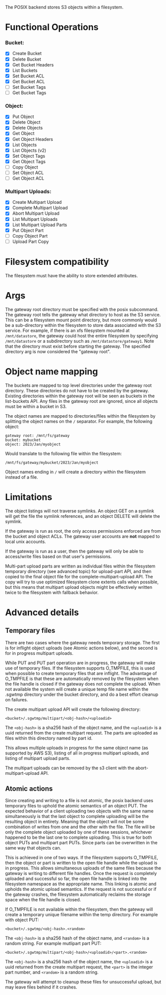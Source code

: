 The POSIX backend stores S3 objects within a filesystem.

# Functional Operations
### Bucket:
- [x] Create Bucket
- [x] Delete Bucket
- [x] Get Bucket Headers
- [x] List Buckets
- [x] Set Bucket ACL
- [x] Get Bucket ACL
- [ ] Set Bucket Tags
- [ ] Get Bucket Tags
### Object:
- [x] Put Object
- [x] Delete Object
- [x] Delete Objects
- [x] Get Object
- [x] Get Object Headers
- [x] List Objects
- [x] List Objects (v2)
- [x] Set Object Tags
- [x] Get Object Tags
- [ ] Copy Object
- [ ] Set Object ACL
- [ ] Get Object ACL
### Multipart Uploads:
- [x] Create Multipart Upload
- [x] Complete Multipart Upload
- [x] Abort Multipart Upload
- [x] List Multipart Uploads
- [x] List Multipart Upload Parts
- [x] Put Object Part
- [ ] Copy Object Part
- [ ] Upload Part Copy

# Filesystem compatibility
The filesystem must have the ability to store extended attributes.

# Args
The gateway root directory must be specified with the posix subcommand. The gateway root tells the gateway what directory to host as the S3 service.  This can be a filesystem mount point directory, but more commonly would be a sub-directory within the filesystem to store data associated with the S3 service.  For example, if there is an xfs filesystem mounted at `/mnt/datastore`, the gateway could host the entire filesystem by specifying `/mnt/datastore` or a subdirectory such as `/mnt/datastore/gateway1`. Note that the directory must exist before starting the gateway. The specified directory arg is now considered the "gateway root".

# Object name mapping
The buckets are mapped to top level directories under the gateway root directory. These directories do not have to be created by the gateway. Existing directories within the gateway root will be seen as buckets in the list-buckets API. Any files in the gateway root are ignored, since all objects must be within a bucket in S3.

The object names are mapped to directories/files within the filesystem by splitting the object names on the `/` separator. For example, the following object:
```
gateway root: /mnt/fs/gateway
bucket: mybucket
object: 2023/Jan/myobject
```
Would translate to the following file within the filesystem:
```
/mnt/fs/gateway/mybucket/2023/Jan/myobject
```

Object names ending in `/` will create a directory within the filesystem instead of a file.

# Limitations
The object listings will not traverse symlinks. An object GET on a symlink will get the file the symlink references, and an object DELETE will delete the symlink.

If the gateway is run as root, the only access permissions enforced are from the bucket and object ACLs.  The gateway user accounts are **not** mapped to local unix accounts.

If the gateway is run as a user, then the gateway will only be able to access/write files based on that user's permissions.

Multi-part upload parts are written as individual files within the filesystem temporary directory (see advanced topic) for upload-part API, and then copied to the final object file for the complete-multipart-upload API. The copy will try to use optimized filesystem clone extents calls when possible, but this means that multipart upload objects might be effectively written twice to the filesystem with fallback behavior.

# Advanced details
## Temporary files
There are two cases where the gateway needs temporary storage. The first is for inflight object uploads (see Atomic actions below), and the second is for in progress multipart uploads.

While PUT and PUT part operation are in progress, the gateway will make use of temporary files. If the filesystem supports O_TMPFILE, this is used when possible to create temporary files that are inflight. The advantage of O_TMPFILE is that these are automatically removed by the filesystem when the file handle is closed if the gateway does not complete the upload. When not available the system will create a unique temp file name within the .sgwtmp directory under the bucket directory, and do a best effort cleanup on failures.

The create multipart upload API will create the following directory:
```
<bucket>/.sgwtmp/multipart/<obj-hash>/<uploadid>
```
The `<obj-hash>` is a sha256 hash of the object name, and the `<uploadid>` is a uuid returned from the create multipart request. The parts are uploaded as files within this directory named by part id.

This allows multiple uploads in progress for the same object name (as supported by AWS S3), listing of all in progress multipart uploads, and listing of multipart upload parts.

The multipart uploads can be removed by the s3 client with the abort-multipart-upload API.

## Atomic actions
Since creating and writing to a file is not atomic, the posix backend uses temporary files to uphold the atomic semantics of an object PUT. The expected behavior of a client uploading two objects with the same name simultaneously is that the last object to complete uploading will be the resulting object in entirety.  Meaning that the object will not be some combination of writes from one and the other with the file. The file will be only the complete object uploaded by one of these sessions, whichever happened to be the last one to complete uploading. This is true for both object PUTs and multipart part PUTs. Since parts can be overwritten in the same way that objects can.

This is achieved in one of two ways. If the filesystem supports O_TMPFILE, then the object or part is written to the open file handle while the upload is in progress.  This allows simultaneous uploads of the same files because the gateway is writing to different file handles. Once the request is completely uploaded and successful so far, the open file handle is linked into the filesystem namespace as the appropriate name.  This linking is atomic and upholds the atomic upload semantics. If the request is not successful or if the gateway crashes, the filesystem automatically reclaims the storage space when the file handle is closed.

If O_TMPFILE is not available within the filesystem, then the gateway will create a temporary unique filename within the temp directory.  For example with object PUT:
```
<bucket>/.sgwtmp/<obj-hash>.<random>
```
The `<obj-hash>` is a sha256 hash of the object name, and `<random>` is a random string. For example mutlipart part PUT:
```
<bucket>/.sgwtmp/multipart/<obj-hash>/<uploadid>/<part>.<random>
```
The `<obj-hash>` is a sha256 hash of the object name, the `<uploadid>` is a uuid returned from the create multipart request, the `<part>` is the integer part number, and `<random>` is a random string.

The gateway will attempt to cleanup these files for unsuccessful upload, but may leave files behind if it crashes.